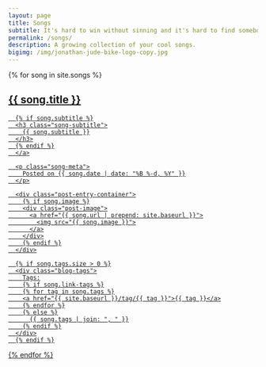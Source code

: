 ```yaml
---
layout: page
title: Songs
subtitle: It's hard to win without sinning and it's hard to find somebody to <sup>TT</sup>love…
permalink: /songs/
description: A growing collection of your cool songs.
bigimg: /img/jonathan-jude-bike-logo-copy.jpg
---
```

<article>
  <div class="songs-list">
    {% for song in site.songs %}
    <article class="post-preview">
      <a href="{{ song.url | prepend: site.baseurl }}">
  	  <h2 class="post-title">{{ song.title }}</h2>

  	  {% if song.subtitle %}
  	  <h3 class="song-subtitle">
  	    {{ song.subtitle }}
  	  </h3>
  	  {% endif %}
      </a>

      <p class="song-meta">
        Posted on {{ song.date | date: "%B %-d, %Y" }}
      </p>

      <div class="post-entry-container">
        {% if song.image %}
        <div class="post-image">
          <a href="{{ song.url | prepend: site.baseurl }}">
            <img src="{{ song.image }}">
          </a>
        </div>
        {% endif %}
      </div>

      {% if song.tags.size > 0 %}
      <div class="blog-tags">
        Tags:
        {% if song.link-tags %}
        {% for tag in song.tags %}
        <a href="{{ site.baseurl }}/tag/{{ tag }}">{{ tag }}</a>
        {% endfor %}
        {% else %}
          {{ song.tags | join: ", " }}
        {% endif %}
      </div>
      {% endif %}
   </article>
  {% endfor %}
 </div>

